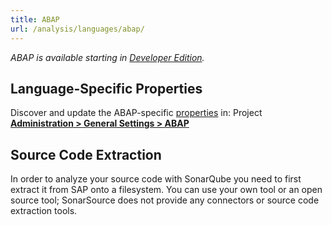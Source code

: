 ```yaml
---
title: ABAP
url: /analysis/languages/abap/
---
```


_ABAP is available starting in [Developer Edition](https://redirect.sonarsource.com/editions/developer.html)._

<!-- static -->
<!-- update_center:abap -->
<!-- /static -->

## Language-Specific Properties

Discover and update the ABAP-specific [properties](/analysis/analysis-parameters/) in: <!-- sonarcloud -->Project <!-- /sonarcloud -->**[Administration > General Settings > ABAP](/#sonarqube-admin#/admin/settings?category=abap)**

## Source Code Extraction

In order to analyze your source code with SonarQube you need to first extract it from SAP onto a filesystem. You can use your own tool or an open source tool; SonarSource does not provide any connectors or source code extraction tools.
